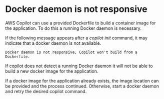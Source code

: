 # Docker daemon is not responsive<a name="docker-daemon-is-not-responsive"></a>

AWS Copilot can use a provided Dockerfile to build a container image for the application.
To do this a running Docker daemon is necessary.

If the following message appears after a *copilot init* command, it may indicate that a docker daemon is not available.

  ```
  Docker daemon is not responsive; Copilot won't build from a Dockerfile.
  ```

If copilot does not detect a running Docker daemon it will not be able to build a new docker image for the application.

If a docker image for the application already exists, the image location can be provided and the process continued.
Otherwise, start a docker daemon and retry the desired copilot command.

